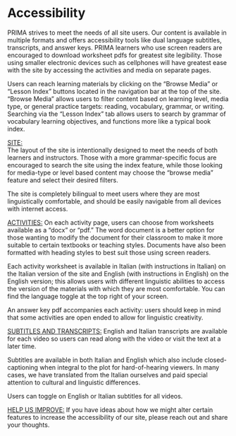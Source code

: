 # Accessibility

PRIMA strives to meet the needs of all site users. Our content is available in multiple formats and offers accessibility tools like dual language subtitles, transcripts, and answer keys. PRIMA learners who use screen readers are encouraged to download worksheet pdfs for greatest site legibility. Those using smaller electronic devices such as cellphones will have greatest ease with the site by accessing the activities and media on separate pages.

Users can reach learning materials by clicking on the “Browse Media” or “Lesson Index” buttons located in the navigation bar at the top of the site. “Browse Media” allows users to filter content based on learning level, media type, or general practice targets: reading, vocabulary, grammar, or writing. Searching via the “Lesson Index” tab allows users to search by grammar of vocabulary learning objectives, and functions more like a typical book index.  

<ins>SITE:</ins>  
The layout of the site is intentionally designed to meet the needs of both learners and instructors. Those with a more grammar-specific focus are encouraged to search the site using the index feature, while those looking for media-type or level based content may choose the “browse media” feature and select their desired filters.  

The site is completely bilingual to meet users where they are most linguistically comfortable, and should be easily navigable from all devices with internet access.  

<ins>ACTIVITIES:</ins>
On each activity page, users can choose from worksheets available as a “docx” or “pdf.” The word document is a better option for those wanting to modify the document for their classroom to make it more suitable to certain textbooks or teaching styles. Documents have also been formatted with heading styles to best suit those using screen readers.  

Each activity worksheet is available in Italian (with instructions in Italian) on the Italian version of the site and English (with instructions in English) on the English version; this allows users with different linguistic abilities to access the version of the materials with which they are most comfortable. You can find the language toggle at the top right of your screen.  

An answer key pdf accompanies each activity: users should keep in mind that some activities are open ended to allow for linguistic creativity.

<ins>SUBTITLES AND TRANSCRIPTS:</ins>
English and Italian transcripts are available for each video so users can read along with the video or visit the text at a later time.

Subtitles are available in both Italian and English which also include closed-captioning when integral to the plot for hard-of-hearing viewers. In many cases, we have translated from the Italian ourselves and paid special attention to cultural and linguistic differences.  

Users can toggle on English or Italian subtitles for all videos.

<ins>HELP US IMPROVE:</ins>
If you have ideas about how we might alter certain features to increase the accessibility of our site, please reach out and share your thoughts.
